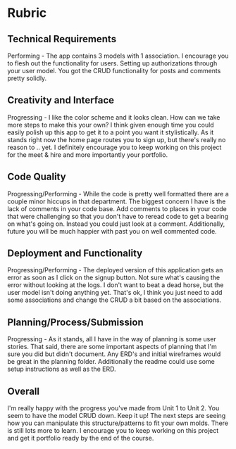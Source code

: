 # Rubric

## Technical Requirements
Performing - The app contains 3 models with 1 association. I encourage you to flesh out the functionality for users. Setting up authorizations through your user model. You got the CRUD functionality for posts and comments pretty solidly.

## Creativity and Interface
Progressing - I like the color scheme and it looks clean. How can we take more steps to make this your own? I think given enough time you could easily polish up this app to get it to a point you want it stylistically. As it stands right now the home page routes you to sign up, but there's really no reason to .. yet.  I definitely encourage you to keep working on this project for the meet & hire and more importantly your portfolio.

## Code Quality
Progressing/Performing - While the code is pretty well formatted there are a couple minor hiccups in that department. The biggest concern I have is the lack of comments in your code base. Add comments to places in your code that were challenging so that you don't have to reread code to get a bearing on what's going on. Instead you could just look at a comment. Additionally, future you will be much happier with past you on well commented code.

## Deployment and Functionality
Progressing/Performing - The deployed version of this application gets an error as soon as I click on the signup button. Not sure what's causing the error without looking at the logs. I don't want to beat a dead horse, but the user model isn't doing anything yet. That's ok, I think you just need to add some associations and change the CRUD a bit based on the associations.


## Planning/Process/Submission
Progressing - As it stands, all I have in the way of planning is some user stories. That said, there are some important aspects of planning that I'm sure you did but didn't document. Any ERD's and initial wireframes would be great in the planning folder. Additionally the readme could use some setup instructions as well as the ERD.

## Overall
I'm really happy with the progress you've made from Unit 1 to Unit 2. You seem to have the model CRUD down. Keep it up! The next steps are seeing how you can manipulate this structure/patterns to fit your own molds. There is still lots more to learn. I encourage you to keep working on this project and get it portfolio ready by the end of the course.
